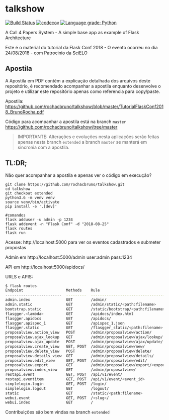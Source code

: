 # talkshow

[![Build Status](https://travis-ci.com/rochacbruno/talkshow.svg?branch=extended)](https://travis-ci.com/rochacbruno/talkshow)
[![codecov](https://codecov.io/gh/rochacbruno/talkshow/branch/extended/graph/badge.svg)](https://codecov.io/gh/rochacbruno/talkshow)
[![Language grade: Python](https://img.shields.io/lgtm/grade/python/g/rochacbruno/talkshow.svg?logo=lgtm&logoWidth=18)](https://lgtm.com/projects/g/rochacbruno/talkshow/context:python)

A Call 4 Papers System - A simple base app as example of Flask Architecture

Este é o material do tutorial da Flask Conf 2018 - O evento ocorreu no dia 24/08/2018 - com Patrocinio da SciELO

## Apostila

A Apostila em PDF contém a explicação detalhada dos arquivos deste repositório, é recomendado acompanhar a apostila enquanto desenvolve o projeto e utilizar este repositório apenas como referencia para copy/paste.

Apostila:  https://github.com/rochacbruno/talkshow/blob/master/TutorialFlaskConf2018_BrunoRocha.pdf 

Código para acompanhar a apostila está na branch `master` https://github.com/rochacbruno/talkshow/tree/master

> IMPORTANTE: Alterações e evoluções nesta aplicações serão feitas apenas nesta branch `extended` a branch `master` se manterá em sincronia com a apostila.

## TL:DR;

Não quer acompanhar a apostila e apenas ver o código em execução?

```
git clone https://github.com/rochacbruno/talkshow.git
cd talkshow
git checkout extended
python3.6 -m venv venv
source venv/bin/activate
pip install -e '.[dev]'

#comandos
flask adduser -u admin -p 1234
flask addevent -n "Flask Conf" -d "2018-08-25"
flask routes
flask run
```

Acesse: http://localhost:5000 para ver os eventos cadastrados e submeter propostas

Admin em http://localhost:5000/admin user:admin pass:1234

API em http://localhost:5000/apidocs/


URLS e APIS:

```bash
$ flask routes
Endpoint                   Methods    Rule
-------------------------  ---------  -----------------------------------------
admin.index                GET        /admin/
admin.static               GET        /admin/static/<path:filename>
bootstrap.static           GET        /static/bootstrap/<path:filename>
flasgger.<lambda>          GET        /apidocs/index.html
flasgger.apidocs           GET        /apidocs/
flasgger.apispec_1         GET        /apispec_1.json
flasgger.static            GET        /flasgger_static/<path:filename>
proposalview.action_view   POST       /admin/proposalview/action/
proposalview.ajax_lookup   GET        /admin/proposalview/ajax/lookup/
proposalview.ajax_update   POST       /admin/proposalview/ajax/update/
proposalview.create_view   GET, POST  /admin/proposalview/new/
proposalview.delete_view   POST       /admin/proposalview/delete/
proposalview.details_view  GET        /admin/proposalview/details/
proposalview.edit_view     GET, POST  /admin/proposalview/edit/
proposalview.export        GET        /admin/proposalview/export/<export_type>/
proposalview.index_view    GET        /admin/proposalview/
restapi.event              GET, POST  /api/v1/event/
restapi.eventitem          GET, POST  /api/v1/event/<event_id>
simplelogin.login          GET, POST  /login/
simplelogin.logout         GET        /logout/
static                     GET        /static/<path:filename>
webui.event                GET, POST  /<slug>/
webui.index                GET        /

```

Contribuições são bem vindas na branch `extended`
